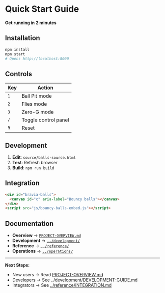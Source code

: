 # Quick Start Guide

**Get running in 2 minutes**

## Installation

```bash
npm install
npm start
# Opens http://localhost:8000
```

## Controls

| Key | Action |
|-----|--------|
| `1` | Ball Pit mode |
| `2` | Flies mode |
| `3` | Zero-G mode |
| `/` | Toggle control panel |
| `R` | Reset |

## Development

1. **Edit**: `source/balls-source.html`
2. **Test**: Refresh browser
3. **Build**: `npm run build`

## Integration

```html
<div id="bravia-balls">
  <canvas id="c" aria-label="Bouncy balls"></canvas>
</div>
<script src="js/bouncy-balls-embed.js"></script>
```

## Documentation

- **Overview** → [`PROJECT-OVERVIEW.md`](./PROJECT-OVERVIEW.md)
- **Development** → [`../development/`](../development/)
- **Reference** → [`../reference/`](../reference/)
- **Operations** → [`../operations/`](../operations/)

---

**Next Steps:**
- New users → Read [PROJECT-OVERVIEW.md](./PROJECT-OVERVIEW.md)
- Developers → See [../development/DEVELOPMENT-GUIDE.md](../development/DEVELOPMENT-GUIDE.md)
- Integrators → See [../reference/INTEGRATION.md](../reference/INTEGRATION.md)


